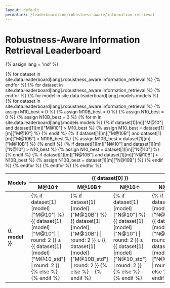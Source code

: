 ```yaml
---
layout: default
permalink: /leaderboard/ind/robustness-aware/information-retrieval
---
```

# Robustness-Aware Information Retrieval Leaderboard
{% assign lang = 'ind' %}

<table class="table table-bordered table-sm w-100 dtHorizontalTable" cellspacing="0">
  <thead>
    <tr>
      <th rowspan="2" class="text-center align-middle">
        <b>Models</b>
      </th>
      {% for dataset in site.data.leaderboard[lang].robustness_aware.information_retrieval %}
      <th colspan="4" class="text-center">
        <b>{{ dataset[0] }}</b>
      </th>
      {% endfor %}
    </tr>
    <tr>
      {% for dataset in site.data.leaderboard[lang].robustness_aware.information_retrieval %}
      <th class="text-center"><b>M@10↑</b></th>
      <th class="text-center"><b>M@10B↑</b></th>
      <th class="text-center"><b>N@10↑</b></th>
      <th class="text-center"><b>N@10B↑</b></th>
      {% endfor %}
    </tr>
  </thead>
  <tbody>
    {% for model in site.data.leaderboard[lang].models.models %}
    <tr>
      <td class="text-center">
        <b>{{ model }}</b> 
      </td>
      {% for dataset in site.data.leaderboard[lang].robustness_aware.information_retrieval %}
        {% assign M10_best = 0 %} 
        {% assign M10B_best = 0 %}
        {% assign N10_best = 0 %} 
        {% assign N10B_best = 0 %}
        {% for m in site.data.leaderboard[lang].models.models %}
          {% if dataset[1][m]["M@10"] and dataset[1][m]["M@10"] > M10_best %}
            {% assign M10_best = dataset[1][m]["M@10"] %}
          {% endif %}
          {% if dataset[1][m]["M@10B"] and dataset[1][m]["M@10B"] > M10B_best %}
            {% assign M10B_best = dataset[1][m]["M@10B"] %}
          {% endif %}
          {% if dataset[1][m]["N@10"] and dataset[1][m]["N@10"] > N10_best %}
            {% assign N10_best = dataset[1][m]["N@10"] %}
          {% endif %}
          {% if dataset[1][m]["N@10B"] and dataset[1][m]["N@10B"] > N10B_best %}
            {% assign N10B_best = dataset[1][m]["N@10B"] %}
          {% endif %}
        {% endfor %}
        <td class="text-center" {% if dataset[1][model]["M@10"] == M10_best %}style="background-color: cyan;"{% endif %}>
          {% if dataset[1][model]["M@10"] %}
          {{ dataset[1][model]["M@10"] | round: 2 }} ± {{ dataset[1][model]["M@10_std"] | round: 2 }}
          {% else %}
          -
          {% endif %}
        </td>
        <td class="text-center" {% if dataset[1][model]["M@10B"] == M10B_best %}style="background-color: cyan;"{% endif %}>
          {% if dataset[1][model]["M@10B"] %}
          {{ dataset[1][model]["M@10B"] | round: 2 }} ± {{ dataset[1][model]["M@10B_std"] | round: 2 }}
          {% else %}
          -
          {% endif %}
        </td>
        <td class="text-center" {% if dataset[1][model]["N@10"] == N10_best %}style="background-color: cyan;"{% endif %}>
          {% if dataset[1][model]["N@10"] %}
          {{ dataset[1][model]["N@10"] | round: 2 }} ± {{ dataset[1][model]["N@10_std"] | round: 2 }}
          {% else %}
          -
          {% endif %}
        </td>
        <td class="text-center" {% if dataset[1][model]["N@10B"] == N10B_best %}style="background-color: cyan;"{% endif %}>
          {% if dataset[1][model]["N@10B"] %}
          {{ dataset[1][model]["N@10B"] | round: 2 }} ± {{ dataset[1][model]["N@10B_std"] | round: 2 }}
          {% else %}
          -
          {% endif %}
        </td>
      {% endfor %}
    </tr>
    {% endfor %}
  </tbody>
</table>
